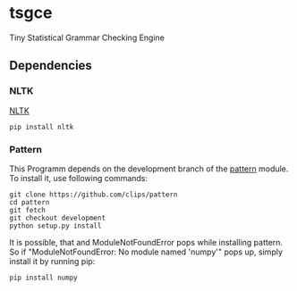 # tsgce
Tiny Statistical Grammar Checking Engine


## Dependencies
### NLTK
[NLTK](http://www.nltk.org/)

```
pip install nltk
```

### Pattern

This Programm depends on the development branch of the [pattern](https://github.com/clips/pattern/) module. To install it, use following commands:

```
git clone https://github.com/clips/pattern
cd pattern
git fetch
git checkout development
python setup.py install
```

It is possible, that and ModuleNotFoundError pops while installing pattern. So if "ModuleNotFoundError: No module named 'numpy'" pops up, simply install it by running pip:
```
pip install numpy
```
